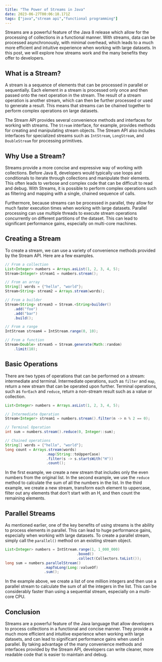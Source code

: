 ```yaml
---
title: "The Power of Streams in Java"
date: 2023-06-27T00:06:18.171Z
tags: ["java","stream api","functional programming"]
---
```



Streams are a powerful feature of the Java 8 release which allow for the processing of collections in a functional manner. With streams, data can be processed asynchronously, with minimal overhead, which leads to a much more efficient and intuitive experience when working with large datasets. In this post, we will explore how streams work and the many benefits they offer to developers.

## What is a Stream?

A stream is a sequence of elements that can be processed in parallel or sequentially. Each element in a stream is processed only once and then passed onto the next operation in the stream. The result of a stream operation is another stream, which can then be further processed or used to generate a result. This means that streams can be chained together to perform complex operations on large datasets.

The Stream API provides several convenience methods and interfaces for working with streams. The `Stream` interface, for example, provides methods for creating and manipulating stream objects. The Stream API also includes interfaces for specialized streams such as `IntStream`, `LongStream`, and `DoubleStream` for processing primitives.

## Why Use a Stream?

Streams provide a more concise and expressive way of working with collections. Before Java 8, developers would typically use loops and conditionals to iterate through collections and manipulate their elements. This often leads to verbose and complex code that can be difficult to read and debug. With Streams, it is possible to perform complex operations such as filtering and mapping with a single, chained sequence of calls.

Furthermore, because streams can be processed in parallel, they allow for much faster execution times when working with large datasets. Parallel processing can use multiple threads to execute stream operations concurrently on different partitions of the dataset. This can lead to significant performance gains, especially on multi-core machines.

## Creating a Stream

To create a stream, we can use a variety of convenience methods provided by the Stream API. Here are a few examples.

```java
// From a collection
List<Integer> numbers = Arrays.asList(1, 2, 3, 4, 5);
Stream<Integer> stream1 = numbers.stream();

// From an array
String[] words = {"hello", "world"};
Stream<String> stream2 = Arrays.stream(words);

// From a builder
Stream<String> stream3 = Stream.<String>builder()
    .add("foo")
    .add("bar")
    .build();

// From a range
IntStream stream4 = IntStream.range(0, 10);

// From a function
Stream<Double> stream5 = Stream.generate(Math::random)
    .limit(10);
```

## Basic Operations

There are two types of operations that can be performed on a stream: intermediate and terminal. Intermediate operations, such as `filter` and `map`, return a new stream that can be operated upon further. Terminal operations, such as `forEach` and `reduce`, return a non-stream result such as a value or collection.

```java
List<Integer> numbers = Arrays.asList(1, 2, 3, 4, 5);

// Intermediate Operation
Stream<Integer> stream1 = numbers.stream().filter(n -> n % 2 == 0);

// Terminal Operation
int sum = numbers.stream().reduce(0, Integer::sum);

// Chained operations
String[] words = {"hello", "world"};
long count = Arrays.stream(words)
                   .map(String::toUpperCase)
                   .filter(s -> s.startsWith("H"))
                   .count();
```

In the first example, we create a new stream that includes only the even numbers from the original list. In the second example, we use the `reduce` method to calculate the sum of all the numbers in the list. In the third example, we create a new stream, transform each element to uppercase, filter out any elements that don't start with an H, and then count the remaining elements.

## Parallel Streams

As mentioned earlier, one of the key benefits of using streams is the ability to process elements in parallel. This can lead to huge performance gains, especially when working with large datasets. To create a parallel stream, simply call the `parallel()` method on an existing stream object.

```java
List<Integer> numbers = IntStream.range(1, 1_000_000)
                                 .boxed()
                                 .collect(Collectors.toList());
long sum = numbers.parallelStream()
                  .mapToLong(Long::valueOf)
                  .sum();
```

In the example above, we create a list of one million integers and then use a parallel stream to calculate the sum of all the integers in the list. This can be considerably faster than using a sequential stream, especially on a multi-core CPU.

## Conclusion

Streams are a powerful feature of the Java language that allow developers to process collections in a functional and concise manner. They provide a much more efficient and intuitive experience when working with large datasets, and can lead to significant performance gains when used in parallel. By taking advantage of the many convenience methods and interfaces provided by the Stream API, developers can write cleaner, more readable code that is easier to maintain and debug.